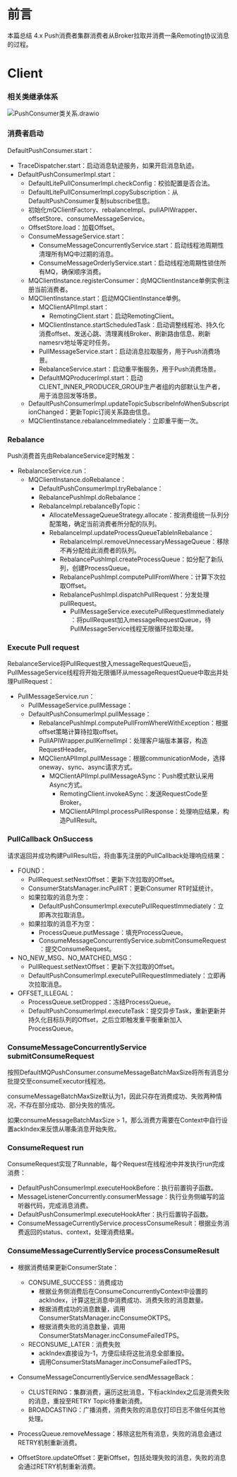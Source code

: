 # 前言

本篇总结 4.x Push消费者集群消费者从Broker拉取并消费一条Remoting协议消息的过程。

# Client

###  相关类继承体系

![PushConsumer类关系.drawio](C:\Users\c00567567\Desktop\PushConsumer类关系.drawio.png)

###  消费者启动

DefaultPushConsumer.start：

- TraceDispatcher.start：启动消息轨迹服务，如果开启消息轨迹。
- DefaultPushConsumerImpl.start：
  - DefaultLitePullConsumerImpl.checkConfig：校验配置是否合法。
  - DefaultLitePullConsumerImpl.copySubscription：从DefaultPushConsumer复制subscribe信息。
  - 初始化mQClientFactory、rebalanceImpl、pullAPIWrapper、offsetStore、consumeMessageService。
  - OffsetStore.load：加载Offset。
  - ConsumeMessageService.start：
    - ConsumeMessageConcurrentlyService.start：启动线程池周期性清理所有MQ中过期的消息。
    - ConsumeMessageOrderlyService.start：启动线程池周期性锁住所有MQ，确保顺序消费。
  - MQClientInstance.registerConsumer：向MQClientInstance单例实例注册当前消费者。
  - MQClientInstance.start：启动MQClientInstance单例。
    - MQClientAPIImpl.start：
      - RemotingClient.start：启动RemotingClient。
    - MQClientInstance.startScheduledTask：启动调整线程池、持久化消费offset、发送心跳、清理离线Broker、刷新路由信息、刷新namesrv地址等定时任务。
    - PullMessageService.start：启动消息拉取服务，用于Push消费场景。
    - RebalanceService.start：启动重平衡服务，用于Push消费场景。
    - DefaultMQProducerImpl.start：启动CLIENT_INNER_PRODUCER_GROUP生产者组的内部默认生产者，用于消息回发等场景。
  - DefaultPushConsumerImpl.updateTopicSubscribeInfoWhenSubscriptionChanged：更新Topic订阅关系路由信息。
  - MQClientInstance.rebalanceImmediately：立即重平衡一次。

###  Rebalance

 Push消费首先由RebalanceService定时触发：

- RebalanceService.run：
  - MQClientInstance.doRebalance：
    - DefaultPushConsumerImpl.tryRebalance：
    - RebalancePushImpl.doRebalance：
    - RebalanceImpl.rebalanceByTopic：
      - AllocateMessageQueueStrategy.allocate：按消费组统一队列分配策略，确定当前消费者所分配的队列。
      - RebalanceImpl.updateProcessQueueTableInRebalance：
        - RebalanceImpl.removeUnnecessaryMessageQueue：移除不再分配给此消费者的队列。
        - RebalancePushImpl.createProcessQueue：如分配了新队列，创建ProcessQueue。
        - RebalancePushImpl.computePullFromWhere：计算下次拉取Offset。
        - RebalancePushImpl.dispatchPullRequest：分发处理pullRequest。
          - PullMessageService.executePullRequestImmediately：将pullRequest加入messageRequestQueue，待PullMessageService线程无限循环拉取处理。

###  Execute Pull request

RebalanceService将PullRequest放入messageRequestQueue后，PullMessageService线程将开始无限循环从messageRequestQueue中取出并处理PullRequest：

- PullMessageService.run：
  - PullMessageService.pullMessage：
  - DefaultPushConsumerImpl.pullMessage：
    - RebalancePushImpl.computePullFromWhereWithException：根据offset策略计算待拉取offset。
    - PullAPIWrapper.pullKernelImpl：处理客户端版本兼容，构造RequestHeader。
    - MQClientAPIImpl.pullMessage：根据communicationMode，选择oneway、sync、async请求方式。
      - MQClientAPIImpl.pullMessageASync：Push模式默认采用Async方式。
        - RemotingClient.invokeASync：发送RequestCode至Broker。
        - MQClientAPIImpl.processPullResponse：处理响应结果，构造PullResult。

###  PullCallback OnSuccess

请求返回并成功构建PullResult后，将由事先注册的PullCallback处理响应结果：

- FOUND：
  - PullRequest.setNextOffset：更新下次拉取的Offset。
  - ConsumerStatsManager.incPullRT：更新Consumer RT时延统计。
  - 如果拉取的消息为空：
    - DefaultPushConsumerImpl.executePullRequestImmediately：立即再次拉取消息。
  - 如果拉取的消息不为空：
    - ProcessQueue.putMessage：填充ProcessQueue。
    - ConsumeMessageConcurrentlyService.submitConsumeRequest：提交ConsumeRequest。
- NO_NEW_MSG、NO_MATCHED_MSG：
  - PullRequest.setNextOffset：更新下次拉取的Offset。
  - DefaultPushConsumerImpl.executePullRequestImmediately：立即再次拉取消息。
- OFFSET_ILLEGAL：
  - ProcessQueue.setDropped：冻结ProcessQueue。
  - DefaultPushConsumerImpl.executeTask：提交异步Task，重新更新并持久化目标队列的Offset，之后立即触发重平衡重新加入ProcessQueue。

###  ConsumeMessageConcurrentlyService submitConsumeRequest

按照DefaultMQPushConsumer.consumeMessageBatchMaxSize将所有消息分批提交至consumeExecutor线程池。

consumeMessageBatchMaxSize默认为1，因此只存在消费成功、失败两种情况，不存在部分成功、部分失败的情况。

如果consumeMessageBatchMaxSize > 1，那么消费方需要在Context中自行设置ackIndex来反馈从哪条消息开始失败。

###  ConsumeRequest run

ConsumeRequest实现了Runnable，每个Request在线程池中并发执行run完成消费：

- DefaultPushConsumerImpl.executeHookBefore：执行前置钩子函数。
- MessageListenerConcurrently.consumerMessage：执行业务侧编写的监听器代码，完成消息消费。
- DefaultPushConsumerImpl.executeHookAfter：执行后置钩子函数。
- ConsumeMessageCurrentlyService.processConsumeResult：根据业务消费返回的status、context，处理消费结果。

###  ConsumeMessageCurrentlyService processConsumeResult

- 根据消费结果更新ConsumerState：
  - CONSUME_SUCCESS：消费成功
    - 根据业务侧消费后在ConsumeConcurrentlyContext中设置的ackIndex，计算这批消息中消费成功、消费失败的消息数量。
    - 根据消费成功的消息数量，调用ConsumerStatsManager.incConsumeOKTPS。
    - 根据消费失败的消息数量，调用ConsumerStatsManager.incConsumeFailedTPS。
  - RECONSUME_LATER：消费失败
    - ackIndex直接设为-1，方便后续将这批消息全部重投。
    - 调用ConsumerStatsManager.incConsumeFailedTPS。
- ConsumeMessageConcurrentlyService.sendMessageBack：
  - CLUSTERING：集群消费，遍历这批消息，下标ackIndex之后是消费失败的消息，重投至RETRY Topic待重新消费。
  - BROADCASTING：广播消费，消费失败的消息仅打印日志不做任何其他处理。

- ProcessQueue.removeMessage：移除这批所有消息，失败的消息会通过RETRY机制重新消费。
- OffsetStore.updateOffset：更新Offset，包括处理失败的消息，失败的消息会通过RETRY机制重新消费。
